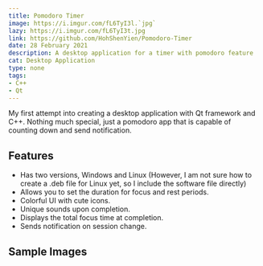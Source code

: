 ```yaml
---
title: Pomodoro Timer
image: https://i.imgur.com/fL6TyI3l.`jpg`
lazy: https://i.imgur.com/fL6TyI3t.jpg
link: https://github.com/HohShenYien/Pomodoro-Timer
date: 28 February 2021
description: A desktop application for a timer with pomodoro feature
cat: Desktop Application
type: none
tags:
- C++
- Qt
---
```


My first attempt into creating a desktop application with Qt framework and C++. Nothing much special, just a pomodoro
app that is capable of counting down and send notification. 

## Features
* Has two versions, Windows and Linux (However, I am not sure how to create a .deb file for Linux yet, so I include the software file directly)
* Allows you to set the duration for focus and rest periods.
* Colorful UI with cute icons.
* Unique sounds upon completion.
* Displays the total focus time at completion.
* Sends notification on session change.

<div>
<v-divider class="my-5"></v-divider>
<h2 class="text-center"> Sample Images</h2>

<br>

  <v-row>
    <v-col cols="12" md="6">
      <project-frame img="https://i.imgur.com/oRj6hB8l.jpg" lazy="https://i.imgur.com/oRj6hB8t.jpg" type="none"></project-frame>
    </v-col>
  <v-col cols="12" md="6">
      <project-frame img="https://i.imgur.com/gh2AHhil.jpg" lazy="https://i.imgur.com/gh2AHhit.jpg" type="none"></project-frame>
    </v-col>
  </v-row>
</div>
